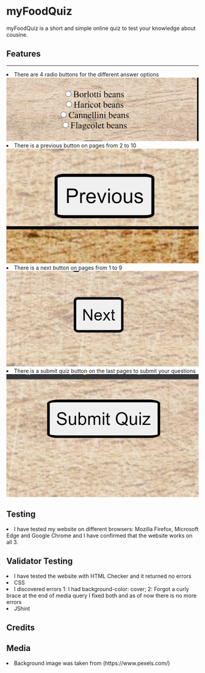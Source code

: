 # myFoodQuiz

<p>myFoodQuiz is a short and simple online quiz to test your knowledge about cousine.</p>

## Features
<hr>
<li>There are 4 radio buttons for the different answer options</li>
<img src="assets/images/readme/radiobtn.png" alt="">
<li>There is a previous button on pages from 2 to 10</li>
<img src="assets/images/readme/previousbtn.png" alt="">
<li>There is a next button on pages from 1 to 9</li>
<img src="assets/images/readme/nextbtn.png" alt="">
<li>There is a submit quiz button on the last pages to submit your questions</li>
<img src="assets/images/readme/submitbtn.png" alt="">

## Testing
<li>I have tested my website on different browsers: Mozilla Firefox, Microsoft Edge and Google Chrome and I have confirmed that the website works on all 3.

## Validator Testing

<li> I have tested the website with HTML Checker and it returned no errors

<li> CSS
<li> I discovered errors 
1: I had background-color: cover;
2: Forgot a curly brace at the end of media query
I fixed both and as of now there is no more errors
<li>JShint

## Credits

## Media
<li> Background image was taken from (https://www.pexels.com/)